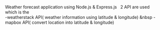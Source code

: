 Weather forecast application using Node.js & Express.js &nbsp;
2 API are used which is the <br />
-weatherstack API( weather information using latitude & longitude) &nbsp
-mapbox API( convert location into latitude & longitude)
